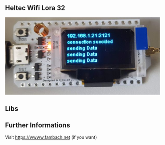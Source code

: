 ## Heltec Wifi Lora 32

<img src="./img/DisplayWifiTestDeviceOutput.jpg"/><br>


## Libs


## Further Informations
Visit https://wwww.fambach.net (if you want)

